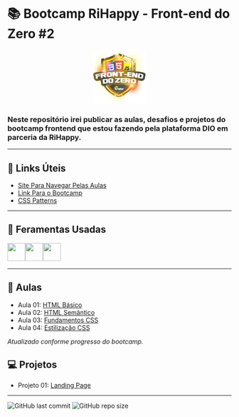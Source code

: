 # 📚 Bootcamp RiHappy - Front-end do Zero #2
<p align="center"><a href="https://web.dio.me/track/344ed0bb-de0d-430f-b767-fd3c5a985724"><img src="./assets/logo.webp"></a></p>

### Neste repositório irei publicar as aulas, desafios e projetos do bootcamp frontend que estou fazendo pela plataforma DIO em parceria da RiHappy.
---
## 🔗 Links Úteis
 - [Site Para Navegar Pelas Aulas](https://bootcamp-rihappyfront.onrender.com/)
 - [Link Para o Bootcamp](https://web.dio.me/track/344ed0bb-de0d-430f-b767-fd3c5a985724)
 - [CSS Patterns](https://projects.verou.me/css3patterns)

---
## 🔨 Feramentas Usadas
<img src="https://cdn.jsdelivr.net/gh/devicons/devicon@latest/icons/html5/html5-original-wordmark.svg" width="40" height="40"/><img src="https://cdn.jsdelivr.net/gh/devicons/devicon@latest/icons/css3/css3-original.svg" width="40" height="40" /><img src="https://cdn.jsdelivr.net/gh/devicons/devicon@latest/icons/javascript/javascript-original.svg" width="40" height="40" />

---

## 📘 Aulas
- Aula 01: [HTML Básico](https://github.com/jandersonhp/Bootcamp-RiHappyFront/tree/main/Aulas/estrutBas)
- Aula 02: [HTML Semântico](https://github.com/jandersonhp/Bootcamp-RiHappyFront/tree/main/Aulas/htmlsemantico)
- Aula 03: [Fundamentos CSS](https://github.com/jandersonhp/Bootcamp-RiHappyFront/tree/main/Aulas/fundamentoscss)
- Aula 04: [Estilização CSS](https://github.com/jandersonhp/Bootcamp-RiHappyFront/tree/main/Aulas/estilizacaocss)

*Atualizado conforme progresso do bootcamp.*
## 💻 Projetos
- Projeto 01: [Landing Page](https://github.com/jandersonhp/Bootcamp-RiHappyFront/tree/main/Projetos/landingpage)

---

![GitHub last commit](https://img.shields.io/github/last-commit/jandersonhp/Bootcamp-RiHappyFront)
![GitHub repo size](https://img.shields.io/github/repo-size/jandersonhp/Bootcamp-RiHappyFront)